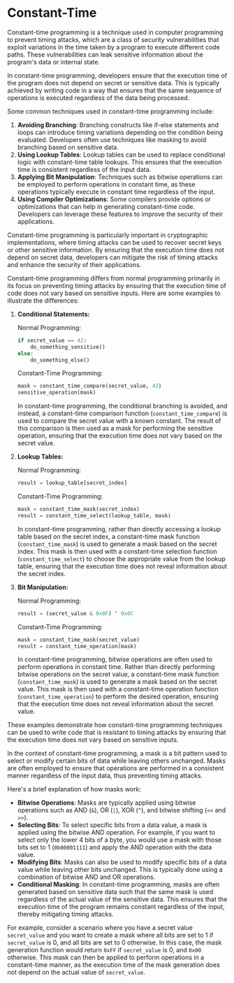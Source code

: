 # Constant-Time

Constant-time programming is a technique used in computer programming to prevent timing attacks, which are a class of security vulnerabilities that exploit variations in the time taken by a program to execute different code paths. These vulnerabilities can leak sensitive information about the program's data or internal state.

In constant-time programming, developers ensure that the execution time of the program does not depend on secret or sensitive data. This is typically achieved by writing code in a way that ensures that the same sequence of operations is executed regardless of the data being processed.

Some common techniques used in constant-time programming include:

1. **Avoiding Branching**: Branching constructs like if-else statements and loops can introduce timing variations depending on the condition being evaluated. Developers often use techniques like masking to avoid branching based on sensitive data.
2. **Using Lookup Tables**: Lookup tables can be used to replace conditional logic with constant-time table lookups. This ensures that the execution time is consistent regardless of the input data.
3. **Applying Bit Manipulation**: Techniques such as bitwise operations can be employed to perform operations in constant time, as these operations typically execute in constant time regardless of the input.
4. **Using Compiler Optimizations**: Some compilers provide options or optimizations that can help in generating constant-time code. Developers can leverage these features to improve the security of their applications.

Constant-time programming is particularly important in cryptographic implementations, where timing attacks can be used to recover secret keys or other sensitive information. By ensuring that the execution time does not depend on secret data, developers can mitigate the risk of timing attacks and enhance the security of their applications.

Constant-time programming differs from normal programming primarily in its focus on preventing timing attacks by ensuring that the execution time of code does not vary based on sensitive inputs. Here are some examples to illustrate the differences:

1.  **Conditional Statements:**

    Normal Programming:

    ```python
    if secret_value == 42:
        do_something_sensitive()
    else:
        do_something_else()

    ```

    Constant-Time Programming:

    ```python
    mask = constant_time_compare(secret_value, 42)
    sensitive_operation(mask)

    ```

    In constant-time programming, the conditional branching is avoided, and instead, a constant-time comparison function (`constant_time_compare`) is used to compare the secret value with a known constant. The result of this comparison is then used as a mask for performing the sensitive operation, ensuring that the execution time does not vary based on the secret value.
2.  **Lookup Tables:**

    Normal Programming:

    ```python
    result = lookup_table[secret_index]

    ```

    Constant-Time Programming:

    ```python
    mask = constant_time_mask(secret_index)
    result = constant_time_select(lookup_table, mask)

    ```

    In constant-time programming, rather than directly accessing a lookup table based on the secret index, a constant-time mask function (`constant_time_mask`) is used to generate a mask based on the secret index. This mask is then used with a constant-time selection function (`constant_time_select`) to choose the appropriate value from the lookup table, ensuring that the execution time does not reveal information about the secret index.
3.  **Bit Manipulation:**

    Normal Programming:

    ```python
    result = (secret_value & 0x0F) ^ 0x0C

    ```

    Constant-Time Programming:

    ```python
    mask = constant_time_mask(secret_value)
    result = constant_time_operation(mask)

    ```

    In constant-time programming, bitwise operations are often used to perform operations in constant time. Rather than directly performing bitwise operations on the secret value, a constant-time mask function (`constant_time_mask`) is used to generate a mask based on the secret value. This mask is then used with a constant-time operation function (`constant_time_operation`) to perform the desired operation, ensuring that the execution time does not reveal information about the secret value.

These examples demonstrate how constant-time programming techniques can be used to write code that is resistant to timing attacks by ensuring that the execution time does not vary based on sensitive inputs.

In the context of constant-time programming, a mask is a bit pattern used to select or modify certain bits of data while leaving others unchanged. Masks are often employed to ensure that operations are performed in a consistent manner regardless of the input data, thus preventing timing attacks.

Here's a brief explanation of how masks work:

* **Bitwise Operations**: Masks are typically applied using bitwise operations such as AND (`&`), OR (`|`), XOR (`^`), and bitwise shifting (`<<` and `>>`).
* **Selecting Bits**: To select specific bits from a data value, a mask is applied using the bitwise AND operation. For example, if you want to select only the lower 4 bits of a byte, you would use a mask with those bits set to 1 (`0b00001111`) and apply the AND operation with the data value.
* **Modifying Bits**: Masks can also be used to modify specific bits of a data value while leaving other bits unchanged. This is typically done using a combination of bitwise AND and OR operations.
* **Conditional Masking**: In constant-time programming, masks are often generated based on sensitive data such that the same mask is used regardless of the actual value of the sensitive data. This ensures that the execution time of the program remains constant regardless of the input, thereby mitigating timing attacks.

For example, consider a scenario where you have a secret value `secret_value` and you want to create a mask where all bits are set to 1 if `secret_value` is 0, and all bits are set to 0 otherwise. In this case, the mask generation function would return `0xFF` if `secret_value` is 0, and `0x00` otherwise. This mask can then be applied to perform operations in a constant-time manner, as the execution time of the mask generation does not depend on the actual value of `secret_value`.
